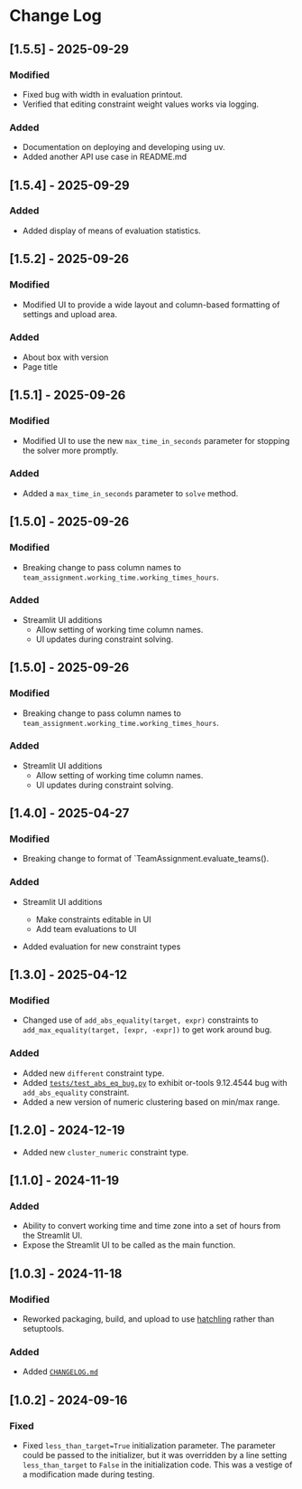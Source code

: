 # Change Log

## [1.5.5] - 2025-09-29

### Modified

- Fixed bug with width in evaluation printout.
- Verified that editing constraint weight values works via logging.

### Added

- Documentation on deploying and developing using uv.
- Added another API use case in README.md

## [1.5.4] - 2025-09-29

### Added

- Added display of means of evaluation statistics.

## [1.5.2] - 2025-09-26

### Modified

- Modified UI to provide a wide layout and column-based formatting of
  settings and upload area.

### Added

- About box with version 
- Page title

## [1.5.1] - 2025-09-26

### Modified

- Modified UI to use the new `max_time_in_seconds` parameter for
  stopping the solver more promptly.

### Added

- Added a `max_time_in_seconds` parameter to `solve` method.

## [1.5.0] - 2025-09-26

### Modified

- Breaking change to pass column names to
  `team_assignment.working_time.working_times_hours`.

### Added

- Streamlit UI additions
  - Allow setting of working time column names.
  - UI updates during constraint solving.

## [1.5.0] - 2025-09-26

### Modified

- Breaking change to pass column names to
  `team_assignment.working_time.working_times_hours`.

### Added

- Streamlit UI additions
  - Allow setting of working time column names.
  - UI updates during constraint solving.

## [1.4.0] - 2025-04-27

### Modified

- Breaking change to format of `TeamAssignment.evaluate_teams().

### Added

- Streamlit UI additions
  - Make constraints editable in UI
  - Add team evaluations to UI

- Added evaluation for new constraint types

## [1.3.0] - 2025-04-12

### Modified

- Changed use of `add_abs_equality(target, expr)` constraints to
  `add_max_equality(target, [expr, -expr])` to get work around bug.

### Added
	
- Added new `different` constraint type.
- Added [`tests/test_abs_eq_bug.py`](tests/test_abs_eq_bug.py) to exhibit or-tools
  9.12.4544 bug with `add_abs_equality` constraint.
- Added a new version of numeric clustering based on min/max range.
	
## [1.2.0] - 2024-12-19

- Added new `cluster_numeric` constraint type.

## [1.1.0] - 2024-11-19

### Added

- Ability to convert working time and time zone into a set of hours from the Streamlit UI.
- Expose the Streamlit UI to be called as the main function.

## [1.0.3] - 2024-11-18

### Modified

- Reworked packaging, build, and upload to use
  [hatchling](https://pypi.org/project/hatchling/) rather than
  setuptools.

### Added

- Added [`CHANGELOG.md`](CHANGELOG.md)

## [1.0.2] - 2024-09-16

### Fixed

- Fixed `less_than_target=True` initialization parameter. The
  parameter could be passed to the initializer, but it was overridden
  by a line setting `less_than_target` to `False` in the
  initialization code. This was a vestige of a modification made
  during testing.
  

